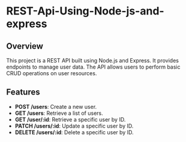 # REST-Api-Using-Node-js-and-express

## Overview

This project is a REST API built using Node.js and Express. It provides endpoints to manage user data. The API allows users to perform basic CRUD operations on user resources.

## Features

- **POST /users**: Create a new user.
- **GET /users**: Retrieve a list of users.
- **GET /user/:id**: Retrieve a specific user by ID.
- **PATCH /users/:id**: Update a specific user by ID.
- **DELETE /users/:id**: Delete a specific user by ID.
